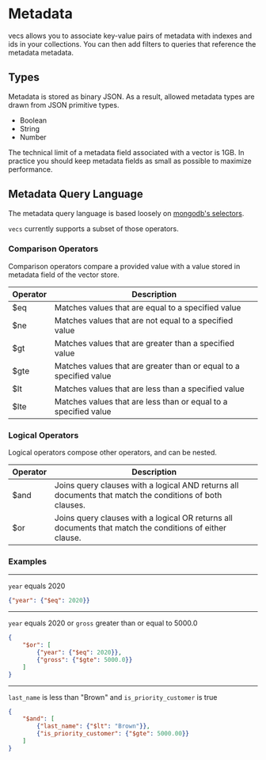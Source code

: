 # Metadata

vecs allows you to associate key-value pairs of metadata with indexes and ids in your collections.
You can then add filters to queries that reference the metadata metadata.

## Types
Metadata is stored as binary JSON. As a result, allowed metadata types are drawn from JSON primitive types.

- Boolean
- String
- Number

The technical limit of a metadata field associated with a vector is 1GB.
In practice you should keep metadata fields as small as possible to maximize performance.

## Metadata Query Language

The metadata query language is based loosely on [mongodb's selectors](https://www.mongodb.com/docs/manual/reference/operator/query/).

`vecs` currently supports a subset of those operators.


### Comparison Operators

Comparison operators compare a provided value with a value stored in metadata field of the vector store.

| Operator  | Description |
| --------- | ----------- |
| $eq       | Matches values that are equal to a specified value |
| $ne       | Matches values that are not equal to a specified value |
| $gt       | Matches values that are greater than a specified value |
| $gte      | Matches values that are greater than or equal to a specified value |
| $lt       | Matches values that are less than a specified value |
| $lte      | Matches values that are less than or equal to a specified value |


### Logical Operators

Logical operators compose other operators, and can be nested.

| Operator  | Description |
| --------- | ----------- |
| $and      |  Joins query clauses with a logical AND returns all documents that match the conditions of both clauses. |
| $or       |  Joins query clauses with a logical OR returns all documents that match the conditions of either clause. |


### Examples

---

`year` equals 2020

```json
{"year": {"$eq": 2020}}
```

---

`year` equals 2020 or `gross` greater than or equal to 5000.0

```json
{
    "$or": [
        {"year": {"$eq": 2020}},
        {"gross": {"$gte": 5000.0}}
    ]
}
```

---

`last_name` is less than "Brown" and `is_priority_customer` is true

```json
{
    "$and": [
        {"last_name": {"$lt": "Brown"}},
        {"is_priority_customer": {"$gte": 5000.00}}
    ]
}
```
